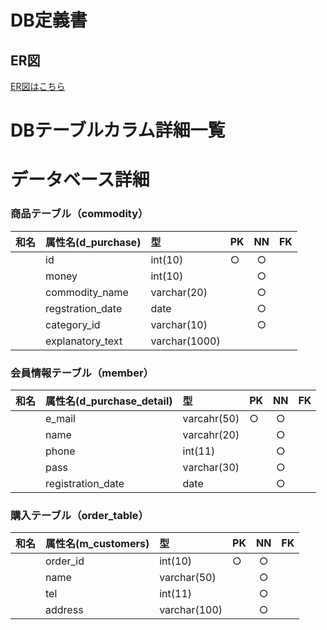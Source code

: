 # DB定義書
## ER図
[ER図はこちら](https://github.com/Aso2001007/System4/blob/main/06_DB%E8%A8%AD%E8%A8%88%E6%9B%B8/ER%E5%9B%B3.md "ER図はこちら" )

# DBテーブルカラム詳細一覧

# データベース詳細

### 商品テーブル（commodity）
|和名|属性名(d_purchase)|型|PK|NN|FK|
|:---|:---|:---|:---|:---:|:----:|
||id|int(10)|○|○||
||money|int(10)||○||
||commodity_name|varchar(20)||○||
||regstration_date|date||○||
||category_id|varchar(10)||○||
||explanatory_text|varchar(1000)||||

### 会員情報テーブル（member）
|和名|属性名(d_purchase_detail)|型|PK|NN|FK|
|:---|:---|:---|:---|:---:|:----:|
||e_mail|varcahr(50)|○|○||
||name|varcahr(20)||○||
||phone|int(11)||○||
||pass|varchar(30)||○||
||registration_date|date||○||

### 購入テーブル（order_table）
|和名|属性名(m_customers)|型|PK|NN|FK|
|:---|:---|:---|:---|:---:|:----:|
||order_id|int(10)|○|○||
||name|varchar(50)||○||
||tel|int(11)||○||
||address|varchar(100)||○||
